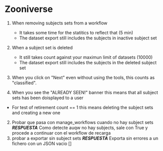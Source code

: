 # Zooniverse
1. When removing subjects sets from a workflow
	* It takes some time for the statitics to reflect that (5 min)
	* The dataset export still includes the subjects in inactive subject set

2. When a subject set is deleted
	* It still takes count against your maximun limit of datasets (10000)
	* The dataset export still includes the subjects in the deleted subject set

3. When you click on "Next" even without using the tools, this counts as "classified".

4. When you see the "ALREADY SEEN!" banner this means that all subject sets has been doisplayed to a user
- For test of retirement count == 1 this means deleting the subject sets and creating a new one

2) Probar que pasa con manage_workflows cuando no hay subject sets
 ***RESPUESTA***
 Como detecte auqw no hay subjects, sale con True y procede a continuar con el workflow de recarga
3) probar a exportar sin subject sets
***RESPUESTA***
Exporta sin errores a un fichero con un JSON vacio []